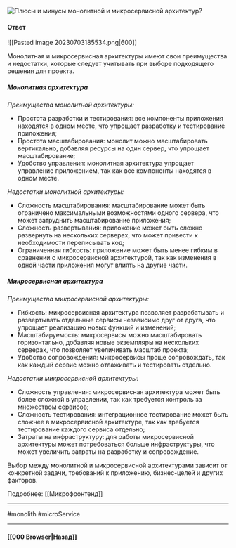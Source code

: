 ![Плюсы и минусы монолитной и микросервисной архитектур?](https://youtu.be/70VnuTXi4Wk?t=506)

#### Ответ

![[Pasted image 20230703185534.png|600]]

Монолитная и микросервисная архитектуры имеют свои преимущества и недостатки, которые следует учитывать при выборе подходящего решения для проекта.

##### Монолитная архитектура

*Преимущества монолитной архитектуры:*
- Простота разработки и тестирования: все компоненты приложения находятся в одном месте, что упрощает разработку и тестирование приложения;
- Простота масштабирования: монолит можно масштабировать вертикально, добавляя ресурсы на один сервер, что упрощает масштабирование;
- Удобство управления: монолитная архитектура упрощает управление приложением, так как все компоненты находятся в одном месте.

*Недостатки монолитной архитектуры:*
- Сложность масштабирования: масштабирование может быть ограничено максимальными возможностями одного сервера, что может затруднить масштабирование приложения;
- Сложность развертывания: приложение может быть сложно развернуть на нескольких серверах, что может привести к необходимости переписывать код;
- Ограниченная гибкость: приложение может быть менее гибким в сравнении с микросервисной архитектурой, так как изменения в одной части приложения могут влиять на другие части.

##### Микросервисная архитектура

*Преимущества микросервисной архитектуры:*
- Гибкость: микросервисная архитектура позволяет разрабатывать и развертывать отдельные сервисы независимо друг от друга, что упрощает реализацию новых функций и изменений;
- Масштабируемость: микросервисы можно масштабировать горизонтально, добавляя новые экземпляры на нескольких серверах, что позволяет увеличивать масштаб проекта;
- Удобство сопровождения: микросервисы проще сопровождать, так как каждый сервис можно отлаживать и тестировать отдельно.

*Недостатки микросервисной архитектуры:*
- Сложность управления: микросервисная архитектура может быть более сложной в управлении, так как требуется контроль за множеством сервисов;
- Сложность тестирования: интеграционное тестирование может быть сложнее в микросервисной архитектуре, так как требуется тестирование каждого сервиса отдельно;
- Затраты на инфраструктуру: для работы микросервисной архитектуры может потребоваться больше инфраструктуры, что может увеличить затраты на разработку и сопровождение.

Выбор между монолитной и микросервисной архитектурами зависит от конкретной задачи, требований к приложению, бизнес-целей и других факторов.

Подробнее: [[Микрофронтенд]]

___
#monolith #microService 

___

#### [[000 Browser|Назад]]